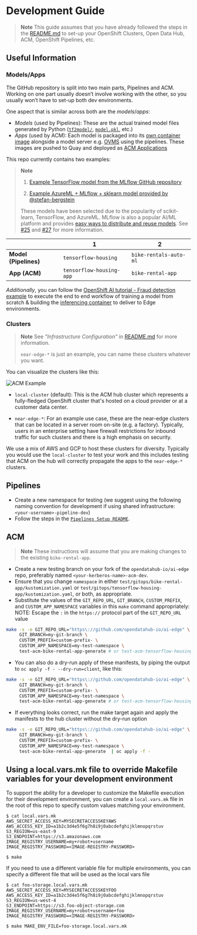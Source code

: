 # Development Guide

> **Note**
> This guide assumes that you have already followed the steps in the [README.md](./README.md) to set-up your OpenShift Clusters, Open Data Hub, ACM, OpenShift Pipelines, etc.

## Useful Information

### Models/Apps

The GitHub repository is split into two main parts, Pipelines and ACM. Working on one part usually doesn’t involve working with the other, so you usually won’t have to set-up both dev environments.

One aspect that is similar across both are the *models*/*apps*:

* *Models* (used by Pipelines): These are the actual trained model files generated by Python ([`tf2model/`](https://www.tensorflow.org/guide/checkpoint), [`model.pkl`](https://scikit-learn.org/stable/model_persistence.html), etc.)
* *Apps* (used by ACM): Each model is packaged into its [own container image](https://github.com/opendatahub-io/ai-edge/blob/e0086c9e2c223c8d4a1df7a415d8aee736365e75/pipelines/containerfiles/Containerfile.openvino.mlserver.mlflow) alongside a model server e.g. [OVMS](https://docs.openvino.ai/2023.1/ovms_what_is_openvino_model_server.html) using the pipelines. These images are pushed to Quay and deployed as [ACM Applications](https://access.redhat.com/documentation/en-us/red_hat_advanced_cluster_management_for_kubernetes/2.8/html/applications/managing-applications)

This repo currently contains two examples:

> **Note**
>
> 1. [Example TensorFlow model from the MLflow GitHub repository](https://github.com/mlflow/mlflow/tree/ef0f922ca874dd94f9b88e8bfbde2a8cb2c385d2/examples/tensorflow)
>
> 1. [Example AzureML + MLflow + sklearn model provided by](https://github.com/stefan-bergstein/azureml-model-to-edge/tree/8e41fbfb2991cf437a6477553939e04c71103555/models/bike-rentals-auto-ml) [@stefan-bergstein](https://github.com/stefan-bergstein)
>
> These models have been selected due to the popularity of scikit-learn, TensorFlow, and AzureML. MLflow is also a popular AI/ML platform and provides [easy ways to distribute and reuse models](https://mlflow.org/docs/latest/projects.html#projects). See [#25](https://github.com/opendatahub-io/ai-edge/issues/25) and [#27](https://github.com/opendatahub-io/ai-edge/issues/27) for more information.

|                       | **1**                    | **2**                  |
|-----------------------|--------------------------|------------------------|
| **Model (Pipelines)** | `tensorflow-housing`     | `bike-rentals-auto-ml` |
| **App (ACM)**         | `tensorflow-housing-app` | `bike-rental-app`      |


*Additionally*, you can follow the [OpenShift AI tutorial - Fraud detection example](https://access.redhat.com/documentation/en-us/red_hat_openshift_ai_self-managed/2.8/html/openshift_ai_tutorial_-_fraud_detection_example/index) to execute the end to end workflow of training a model from scratch & building the [inferencing container](pipelines/containerfiles/Containerfile.openvino) to deliver to Edge environments.

### Clusters

> **Note**
> See *"Infrastructure Configuration"* in [README.md](./README.md) for more information.
>
> `near-edge-*` is just an example, you can name these clusters whatever you want.

You can visualize the clusters like this:

![ACM Example](.github/images/ACM-example.png)

* `local-cluster` (default): This is the ACM hub cluster which represents a fully-fledged OpenShift cluster that's hosted on a cloud provider or at a customer data center.

* `near-edge-*`:  For an example use case, these are the near-edge clusters that can be located in a server room on-site (e.g. a factory). Typically, users in an enterprise setting have firewall restrictions for inbound traffic for such clusters and there is a high emphasis on security.

We use a mix of AWS and GCP to host these clusters for diversity. Typically you would use the `local-cluster` to test your work and this includes testing that ACM on the hub will correctly propagate the apps to the `near-edge-*` clusters.

## Pipelines

* Create a new namespace for testing (we suggest using the following naming convention for development if using shared infrastructure: `<your-username>-pipeline-dev`)
* Follow the steps in the [`Pipelines Setup README`](./pipelines/README.md).

## ACM

> **Note**
> These instructions will assume that you are making changes to the existing `bike-rental-app`.

* Create a new testing branch on your fork of the `opendatahub-io/ai-edge` repo, preferably named `<your-kerberos-name>-acm-dev`.
* Ensure that you change `namespace` in either `test/gitops/bike-rental-app/kustomization.yaml` or `test/gitops/tensorflow-housing-app/kustomization.yaml`, or both, as appropriate.
* Substitute the values of the `GIT_REPO_URL`, `GIT_BRANCH`, `CUSTOM_PREFIX`, and `CUSTOM_APP_NAMESPACE` variables in this `make` command appropriately:
NOTE: Escape the `:` in the `https://` protocol part of the `GIT_REPO_URL` value
```bash
make -s -e GIT_REPO_URL="https\://github.com/opendatahub-io/ai-edge" \
     GIT_BRANCH=my-git-branch \
     CUSTOM_PREFIX=custom-prefix- \
     CUSTOM_APP_NAMESPACE=my-test-namespace \
     test-acm-bike-rental-app-generate # or test-acm-tensorflow-housing-generate
```
* You can also do a dry-run apply of these manifests, by piping the output to `oc apply -f - --dry-run=client`, like this:

```bash
make -s -e GIT_REPO_URL="https\://github.com/opendatahub-io/ai-edge" \
     GIT_BRANCH=my-git-branch \
     CUSTOM_PREFIX=custom-prefix- \
     CUSTOM_APP_NAMESPACE=my-test-namespace \
     test-acm-bike-rental-app-generate # or test-acm-tensorflow-housing-generate | oc apply -f - --dry-run=client
```
* If everything looks correct, run the make target again and apply the manifests to the hub cluster without the dry-run option
```bash
make -s -e GIT_REPO_URL="https\://github.com/opendatahub-io/ai-edge" \
     GIT_BRANCH=my-git-branch \
     CUSTOM_PREFIX=custom-prefix- \
     CUSTOM_APP_NAMESPACE=my-test-namespace \
     test-acm-bike-rental-app-generate  | oc apply -f -
```

## Using a local.vars.mk file to override Makefile variables for your development environment
To support the ability for a developer to customize the Makefile execution for their development environment, you can create a `local.vars.mk` file in the root of this repo to specify custom values matching your environment.  

```
$ cat local.vars.mk
AWS_SECRET_ACCESS_KEY=MYSECRETACCESSKEYAWS
AWS_ACCESS_KEY_ID=a1b2c3d4e5f6g7h8i9j0abcdefghijklmnopqrstuv
S3_REGION=us-east-9
S3_ENDPOINT=https://s3.amazonaws.com
IMAGE_REGISTRY_USERNAME=my+robot+username
IMAGE_REGISTRY_PASSWORD=<IMAGE-REGISTRY-PASSWORD>

$ make 
```

If you need to use a different variable file for multiple environments, you can specify a different file that will be used as the local vars file

```
$ cat foo-storage.local.vars.mk
AWS_SECRET_ACCESS_KEY=MYSECRETACCESSKEYFOO
AWS_ACCESS_KEY_ID=a1b2c3d4e5f6g7h8i9j0abcdefghijklmnopqrstuv
S3_REGION=us-west-4
S3_ENDPOINT=https://s3.foo-object-storage.com
IMAGE_REGISTRY_USERNAME=my+robot+username+foo
IMAGE_REGISTRY_PASSWORD=<IMAGE-REGISTRY-PASSWORD>

$ make MAKE_ENV_FILE=foo-storage.local.vars.mk
```

